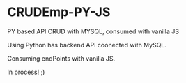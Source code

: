 # CRUDEmp-PY-JS

PY based API CRUD with MYSQL, consumed with vanilla JS

Using Python has backend API coonected with MySQL.

Consuming endPoints with vanilla JS.

In process! ;)
